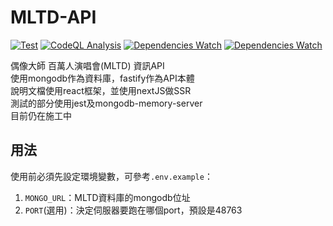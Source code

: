 # MLTD-API

[![Test](https://github.com/nicks96432/mltd-api/actions/workflows/Test.yml/badge.svg?branch=main)](https://github.com/nicks96432/mltd-api/actions/workflows/Test.yml)
[![CodeQL Analysis](https://github.com/nicks96432/mltd-api/actions/workflows/CodeQLAnalysis.yml/badge.svg)](https://github.com/nicks96432/mltd-api/actions/workflows/CodeQLAnalysis.yml)
[![Dependencies Watch](https://status.david-dm.org/gh/nicks96432/mltd-api.svg)](https://david-dm.org/nicks96432/mltd-api)
[![Dependencies Watch](https://status.david-dm.org/gh/nicks96432/mltd-api.svg?type=dev)](https://david-dm.org/nicks96432/mltd-api?type=dev)  

偶像大師 百萬人演唱會(MLTD) 資訊API  
使用mongodb作為資料庫，fastify作為API本體  
說明文檔使用react框架，並使用nextJS做SSR  
測試的部分使用jest及mongodb-memory-server  
目前仍在施工中

## 用法

使用前必須先設定環境變數，可參考`.env.example`：

1. `MONGO_URL`：MLTD資料庫的mongodb位址
2. `PORT`(選用)：決定伺服器要跑在哪個port，預設是48763
